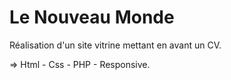 # Le Nouveau Monde 

Réalisation d'un site vitrine mettant en avant un CV.

=> Html - Css - PHP - Responsive.
